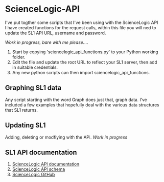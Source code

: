 # ScienceLogic-API

I've put togther some scripts that I've been using with the ScienceLogic API
I have created functions for the request calls, within this file you will ned to update the SL1 API URL, username and password.

*Work in progress, bare with me please....*

1. Start by copying 'sciencelogic_api_functions.py' to your Python working folder.
2. Edit the file and update the root URL to reflect your SL1 server, then add in suitable credentials.
3. Any new python scripts can then import sciencelogic_api_functions.


## Graphing SL1 data

Any script starting with the word Graph does just that, graph data. I've included a few examples that hopefully deal with the various data structures that SL1 returns.


## Updating SL1

Adding, deleting or modfiying with the API.
*Work in progress*


## SL1 API documentation 
1. [ScienceLogic API documentation](https://docs.sciencelogic.com/latest/Content/Web_Content_Dev_and_Integration/ScienceLogic_API/api_intro.htm)
2. [ScienceLogic API schema](https://documenter.getpostman.com/view/4238205/SWE56ysV)
3. [ScienceLogic GitHub](https://github.com/ScienceLogic)
